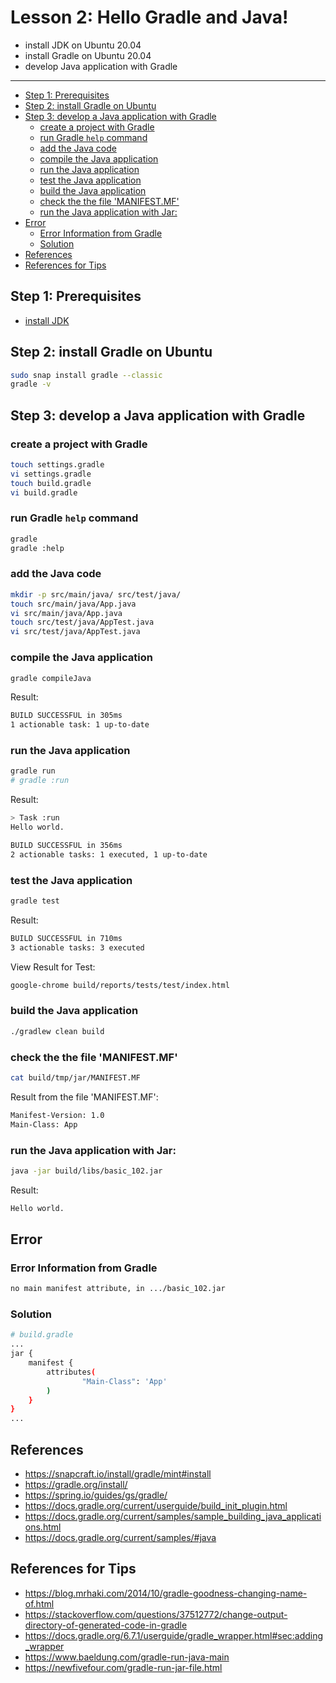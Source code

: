 <h1>Lesson 2: Hello Gradle and Java!</h1>

- install JDK on Ubuntu 20.04
- install Gradle on Ubuntu 20.04
- develop Java application with Gradle

---

- [Step 1: Prerequisites](#step-1-prerequisites)
- [Step 2: install Gradle on Ubuntu](#step-2-install-gradle-on-ubuntu)
- [Step 3: develop a Java application with Gradle](#step-3-develop-a-java-application-with-gradle)
  - [create a project with Gradle](#create-a-project-with-gradle)
  - [run Gradle `help` command](#run-gradle-help-command)
  - [add the Java code](#add-the-java-code)
  - [compile the Java application](#compile-the-java-application)
  - [run the Java application](#run-the-java-application)
  - [test the Java application](#test-the-java-application)
  - [build the Java application](#build-the-java-application)
  - [check the the file 'MANIFEST.MF'](#check-the-the-file-manifestmf)
  - [run the Java application with Jar:](#run-the-java-application-with-jar)
- [Error](#error)
  - [Error Information from Gradle](#error-information-from-gradle)
  - [Solution](#solution)
- [References](#references)
- [References for Tips](#references-for-tips)

## Step 1: Prerequisites
- [install JDK](https://github.com/cnruby/gradle_java/blob/basic_101/README.md)

## Step 2: install Gradle on Ubuntu

```bash
sudo snap install gradle --classic
gradle -v
```

## Step 3: develop a Java application with Gradle

### create a project with Gradle

```bash
touch settings.gradle
vi settings.gradle
touch build.gradle
vi build.gradle
```

### run Gradle `help` command

```bash
gradle
gradle :help
```

### add the Java code

```bash
mkdir -p src/main/java/ src/test/java/
touch src/main/java/App.java
vi src/main/java/App.java
touch src/test/java/AppTest.java
vi src/test/java/AppTest.java
```

### compile the Java application

```bash
gradle compileJava
```

Result:

```bash
BUILD SUCCESSFUL in 305ms
1 actionable task: 1 up-to-date
```

### run the Java application

```bash
gradle run
# gradle :run
```

Result:

```bash
> Task :run
Hello world.

BUILD SUCCESSFUL in 356ms
2 actionable tasks: 1 executed, 1 up-to-date
```

### test the Java application

```bash
gradle test
```

Result:

```bash
BUILD SUCCESSFUL in 710ms
3 actionable tasks: 3 executed
```

View Result for Test:

```bash
google-chrome build/reports/tests/test/index.html
```

### build the Java application
 
```bash
./gradlew clean build
```

### check the the file 'MANIFEST.MF'

```bash
cat build/tmp/jar/MANIFEST.MF
```

Result from the file 'MANIFEST.MF':

```bash
Manifest-Version: 1.0
Main-Class: App
```


### run the Java application with Jar:

```bash
java -jar build/libs/basic_102.jar
```

Result:

```bash
Hello world.
```



## Error

### Error Information from Gradle

```bash
no main manifest attribute, in .../basic_102.jar
```

### Solution

```bash
# build.gradle
...
jar {
    manifest {
        attributes(
                "Main-Class": 'App'
        )
    }
}
...
``` 


## References
- https://snapcraft.io/install/gradle/mint#install
- https://gradle.org/install/
- https://spring.io/guides/gs/gradle/
- https://docs.gradle.org/current/userguide/build_init_plugin.html
- https://docs.gradle.org/current/samples/sample_building_java_applications.html
- https://docs.gradle.org/current/samples/#java

## References for Tips
- https://blog.mrhaki.com/2014/10/gradle-goodness-changing-name-of.html
- https://stackoverflow.com/questions/37512772/change-output-directory-of-generated-code-in-gradle
- https://docs.gradle.org/6.7.1/userguide/gradle_wrapper.html#sec:adding_wrapper
- https://www.baeldung.com/gradle-run-java-main
- https://newfivefour.com/gradle-run-jar-file.html

